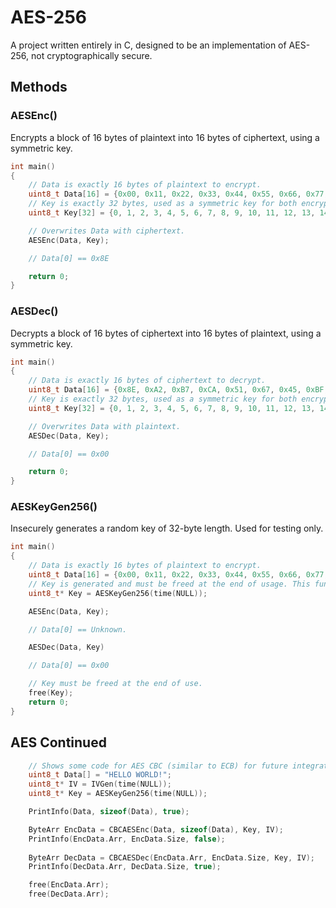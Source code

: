 # AES-256

A project written entirely in C, designed to be an implementation of AES-256, not cryptographically secure.

## Methods

### AESEnc()

Encrypts a block of 16 bytes of plaintext into 16 bytes of ciphertext, using a symmetric key.

```C
int main()
{
    // Data is exactly 16 bytes of plaintext to encrypt.
    uint8_t Data[16] = {0x00, 0x11, 0x22, 0x33, 0x44, 0x55, 0x66, 0x77, 0x88, 0x99, 0xAA, 0xBB, 0xCC, 0xDD, 0xEE, 0xFF};
    // Key is exactly 32 bytes, used as a symmetric key for both encryption and decryption.
    uint8_t Key[32] = {0, 1, 2, 3, 4, 5, 6, 7, 8, 9, 10, 11, 12, 13, 14, 15, 16, 17, 18, 19, 20, 21, 22, 23, 24, 25, 26, 27, 28, 29, 30, 31};

    // Overwrites Data with ciphertext.
    AESEnc(Data, Key);

    // Data[0] == 0x8E

    return 0;
}
```

### AESDec()

Decrypts a block of 16 bytes of ciphertext into 16 bytes of plaintext, using a symmetric key.

```C
int main()
{
    // Data is exactly 16 bytes of ciphertext to decrypt.
    uint8_t Data[16] = {0x8E, 0xA2, 0xB7, 0xCA, 0x51, 0x67, 0x45, 0xBF, 0xEA, 0xFC, 0x49, 0x90, 0x4B, 0x49, 0x60, 0x89};
    // Key is exactly 32 bytes, used as a symmetric key for both encryption and decryption.
    uint8_t Key[32] = {0, 1, 2, 3, 4, 5, 6, 7, 8, 9, 10, 11, 12, 13, 14, 15, 16, 17, 18, 19, 20, 21, 22, 23, 24, 25, 26, 27, 28, 29, 30, 31};

    // Overwrites Data with plaintext.
    AESDec(Data, Key);

    // Data[0] == 0x00

    return 0;
}
```

### AESKeyGen256()

Insecurely generates a random key of 32-byte length. Used for testing only.

```C
int main()
{
    // Data is exactly 16 bytes of plaintext to encrypt.
    uint8_t Data[16] = {0x00, 0x11, 0x22, 0x33, 0x44, 0x55, 0x66, 0x77, 0x88, 0x99, 0xAA, 0xBB, 0xCC, 0xDD, 0xEE, 0xFF};
    // Key is generated and must be freed at the end of usage. This function is highly insecure, only use for testing.
    uint8_t* Key = AESKeyGen256(time(NULL));

    AESEnc(Data, Key);

    // Data[0] == Unknown.

    AESDec(Data, Key)

    // Data[0] == 0x00

    // Key must be freed at the end of use.
    free(Key);
    return 0;
}
```

## AES Continued

```C
    // Shows some code for AES CBC (similar to ECB) for future integration.
    uint8_t Data[] = "HELLO WORLD!";
    uint8_t* IV = IVGen(time(NULL));
    uint8_t* Key = AESKeyGen256(time(NULL));

    PrintInfo(Data, sizeof(Data), true);

    ByteArr EncData = CBCAESEnc(Data, sizeof(Data), Key, IV);
    PrintInfo(EncData.Arr, EncData.Size, false);
    
    ByteArr DecData = CBCAESDec(EncData.Arr, EncData.Size, Key, IV);
    PrintInfo(DecData.Arr, DecData.Size, true);

    free(EncData.Arr);
    free(DecData.Arr);

```
